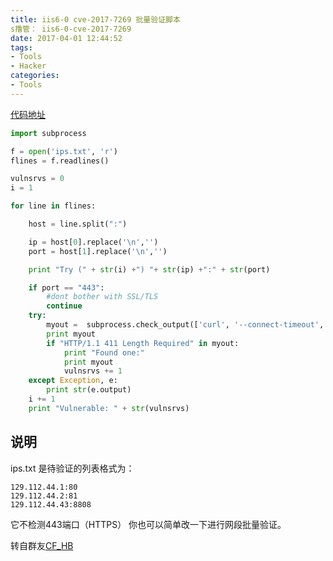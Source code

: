 ```yaml
---
title: iis6-0 cve-2017-7269 批量验证脚本
s撸管： iis6-0-cve-2017-7269
date: 2017-04-01 12:44:52
tags:
- Tools
- Hacker
categories:
- Tools
---
```


[代码地址](https://gist.githubusercontent.com/iam1980/62ee37e38c7f76ca5d3889379e1d81fd/raw/aed9a3ef42bc6e6592913c5df8906ca6c57c9c66/getpro.py)

<!--more-->

```python
import subprocess

f = open('ips.txt', 'r')
flines = f.readlines()

vulnsrvs = 0
i = 1

for line in flines:

    host = line.split(":")

    ip = host[0].replace('\n','')
    port = host[1].replace('\n','')

    print "Try (" + str(i) +") "+ str(ip) +":" + str(port)

    if port == "443":
        #dont bother with SSL/TLS
        continue
    try:
        myout =  subprocess.check_output(['curl', '--connect-timeout', '2', '--max-time', '2', '-s','-I', '-X', 'PROPFIND','http://' + ip  + ':' + port + '/' ])
        print myout
        if "HTTP/1.1 411 Length Required" in myout:
            print "Found one:"
            print myout
            vulnsrvs += 1
    except Exception, e:
        print str(e.output)
    i += 1
    print "Vulnerable: " + str(vulnsrvs)
```

## 说明
ips.txt 是待验证的列表格式为：
```
129.112.44.1:80
129.112.44.2:81
129.112.44.43:8808
```
它不检测443端口（HTTPS）
你也可以简单改一下进行网段批量验证。

转自群友[CF_HB](http://www.loner.fm/article.php?id=24251)
